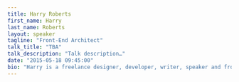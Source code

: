 ```yaml
---
title: Harry Roberts
first_name: Harry
last_name: Roberts
layout: speaker
tagline: "Front-End Architect"
talk_title: "TBA"
talk_description: "Talk description…"
date: "2015-05-18 09:45:00"
bio: "Harry is a freelance designer, developer, writer, speaker and front-end architect from the UK, previously working as Senior UI Developer for Sky. He Tweets at @csswizardry, and specialises in authoring and scaling massive front-ends. He writes on the subjects of maintainability, architecture, performance, OOCSS and more at csswizardry.com. He is the lead and sole developer of inuit.css, a powerful, scalable, Sass-based, BEM, OOCSS framework."
---
```

